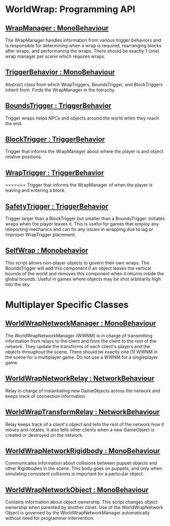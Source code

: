 # **WorldWrap: Programming API**

## [WrapManager : MonoBehaviour](https://github.com/MLivanos/WorldWrap/blob/main/API/WrapManager.md)

The WrapManager handles information from various trigger behaviors and is responsible for determining when a wrap is required, rearranging blocks after wraps, and performaning the wraps. There should be exactly 1 (one) wrap manager per scene which requires wraps.

## [TriggerBehavior : MonoBehaviour](https://github.com/MLivanos/WorldWrap/blob/main/API/TriggerBehavior.md)

Abstract class from which WrapTriggers, BoundsTrigger, and BlockTriggers inherit from. Finds the WrapManager in the hierachy.

## [BoundsTrigger : TriggerBehavior](https://github.com/MLivanos/WorldWrap/blob/main/API/BoundsTrigger.md)

Trigger wraps helps NPCs and objects around the world when they reach the end.

## [BlockTrigger : TriggerBehavior](https://github.com/MLivanos/WorldWrap/blob/main/API/BlockTrigger.md)

Trigger that informs the WrapManager about where the player is and object relative positions.

## [WrapTrigger : TriggerBehavior](https://github.com/MLivanos/WorldWrap/blob/main/API/WrapTrigger.md)

=======
Trigger that informs the WrapManager of when the player is leaving and entering a block.

## [SafetyTrigger : TriggerBehavior](https://github.com/MLivanos/WorldWrap/blob/main/API/SafetyTrigger.md)

Trigger larger than a BlockTrigger but smaller than a BoundsTrigger. Initiates wraps when the player leaves it. This is useful for games that employ any teleporting mechanics and can fix any issues in wrapping due to lag or improper WrapTrigger placement. 

## [SelfWrap : Monobehavior](https://github.com/MLivanos/WorldWrap/blob/main/API/SelfWrap.md)

This script allows non-player objects to govern their own wraps. The BoundsTrigger will add this component if an object leaves the vertical bounds of the world and removes this component when it returns inside the global bounds. Useful in games where objects may be shot arbitrarily high into the sky. 

# Multiplayer Specific Classes

## [WorldWrapNetworkManager : MonoBehaviour](https://github.com/MLivanos/WorldWrap/blob/main/API/Multiplayer/WorldWrapNetworkManager.md)

The WorldWrapNetworkManager (WWNM) is in charge of transmitting information from relays to the client and from the client to the rest of the network. They update the transforms of each client's players and the objects throughout the scene. There should be exactly one (1) WWNM in the scene for a multiplayer game. Do not use a WWNM for a singleplayer game.

## [WorldWrapNetworkRelay : NetworkBehaviour](https://github.com/MLivanos/WorldWrap/blob/main/API/Multiplayer/WorldWrapNetworkRelay.md)

Relay in charge of instantiating new GameObjects across the network and keeps track of connection information.

## [WorldWrapTransformRelay : NetworkBehaviour](https://github.com/MLivanos/WorldWrap/blob/main/API/Multiplayer/WorldWrapTransformRelay.md)

Relay keeps track of a client's object and tells the rest of the network how it moves and rotates. It also tells other clients when a new GameObject is created or destroyed on the network.

## [WorldWrapNetworkRigidbody : MonoBehaviour](https://github.com/MLivanos/WorldWrap/blob/main/API/Multiplayer/WorldWrapNetworkRigidbody.md)

Communicates information about collisions between puppet objects and other Rigidbodies in the scene. This body goes on puppets, and only when simulating consistent collisions is important for a particular object.

## [WorldWrapNetworkObject : MonoBehaviour](https://github.com/MLivanos/WorldWrap/blob/main/API/Multiplayer/WorldWrapNetworkObject.md)

Contains information about object ownership. This script changes object ownership when parented by another clinet. Use of the WorldWrapNetwork Object is governed by the WorldWrapNetworkManager automatically without need for programmer intervention.
